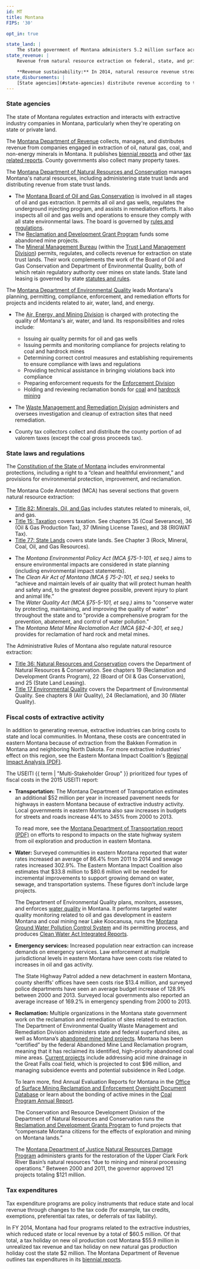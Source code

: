 ```yaml
---
id: MT
title: Montana
FIPS: '30'

opt_in: true

state_land: |
    The state government of Montana administers 5.2 million surface acres of land (about 5.6% of the state) and 6.2 million mineral acres. For detailed information about land ownership in each county, the Montana State Library maintains [public and private land ownership maps](https://mslservices.mt.gov/Geographic_Information/Maps/Land_Ownership/Default).
state_revenue: |
    Revenue from natural resource extraction on federal, state, and private land is a significant source of revenue for state and local governments in Montana. In FY 2014, the state of Montana and county tax collectors collected $446 million from natural resource revenues. The Oil & Natural Gas Production tax accounts for roughly half of Montana’s revenue from natural resource extraction.

    **Revenue sustainability:** In 2014, natural resource revenue streams accounted for 17.4% of revenue collected by the Montana Department of Revenue. Over the last four years, Montana’s overall revenue has increased while revenue from natural resources has stayed relatively flat; the percentage of revenue from natural resources has decreased from 13.5% of total revenue that went to the state general fund in 2010 to 11.3% in 2014.
state_disbursements: |
    [State agencies](#state-agencies) distribute revenue according to the [Montana State Code](http://leg.mt.gov/bills/mca_toc/), which is defined by the legislature.
---
```


<!-- State overview

- Where is production happening? (production context)
- Personal income

State revenue and disbursements

- Revenue from production on state land
- State and local taxes
- Revenue sustainability -->

<!-- State governance -->

### State agencies

The state of Montana regulates extraction and interacts with extractive industry companies in Montana, particularly when they're operating on state or private land.

The [Montana Department of Revenue](https://revenue.mt.gov/) collects, manages, and distributes  revenue from companies engaged in extraction of oil, natural gas, coal, and non-energy minerals in Montana. It publishes [biennial reports](https://revenue.mt.gov/home/publications/biennial_reports) and other [tax related reports](https://revenue.mt.gov/home/publications). County governments also collect many property taxes.

The [Montana Department of Natural Resources and Conservation](http://dnrc.mt.gov/) manages Montana's natural resources, including administering state trust lands and distributing revenue from state trust lands.

- The [Montana Board of Oil and Gas Conservation](http://bogc.dnrc.mt.gov/BoardSummaries.asp) is involved in all stages of oil and gas extraction. It permits all oil and gas wells, regulates the underground injecting program, and assists in remediation efforts. It also inspects all oil and gas wells and operations to ensure they comply with all state environmental laws. The board is governed by [rules and regulations](http://bogc.dnrc.mt.gov/rulesregs.asp).
- The [Reclamation and Development Grant Program](http://dnrc.mt.gov/divisions/cardd/resource-development/reclamation-and-development-grants-program) funds some abandoned mine projects.
- The [Mineral Management Bureau](http://dnrc.mt.gov/index/divisions/trust/minerals-management) (within the [Trust Land Management Division](http://dnrc.mt.gov/divisions/trust)) permits, regulates, and collects revenue for extraction on state trust lands. Their work complements the work of the Board of Oil and Gas Conservation and Department of Environmental Quality, both of which retain regulatory authority over mines on state lands. State land leasing is governed by state [statutes and rules](http://www.mtrules.org/gateway/chapterhome.asp?chapter=36.25).

The [Montana Department of Environmental Quality](http://deq.mt.gov/) leads Montana's planning, permitting, compliance, enforcement, and remediation efforts for projects and incidents related to air, water, land, and energy.

- The [Air, Energy, and Mining Division](http://deq.mt.gov/DEQAdmin/AEM) is charged with protecting the quality of Montana's air, water, and land. Its responsibilities and roles include:
  - Issuing air quality permits for oil and gas wells
  - Issuing permits and monitoring compliance for projects relating to coal and hardrock mines
  - Determining correct control measures and establishing requirements to ensure compliance with laws and regulations
  - Providing technical assistance in bringing violations back into compliance
  - Preparing enforcement requests for the [Enforcement Division](http://deq.mt.gov/DEQAdmin/ENF)
  - Holding and reviewing reclamation bonds for [coal](http://deq.mt.gov/Land/CoalUranium) and [hardrock mining](http://deq.mt.gov/Land/hardrock)

- The [Waste Management and Remediation Division](http://deq.mt.gov/DEQAdmin/WMR) administers and oversees investigation and cleanup of extraction sites that need remediation.
- County tax collectors collect and distribute the county portion of ad valorem taxes (except the coal gross proceeds tax).

### State laws and regulations

The [Constitution of the State of Montana](http://leg.mt.gov/bills/mca_toc/Constitution.htm) includes environmental protections, including a right to a “clean and healthful environment,” and provisions for environmental protection, improvement, and reclamation.

The Montana Code Annotated (MCA) has several sections that govern natural resource extraction:

+ [Title 82: Minerals, Oil, and Gas](http://leg.mt.gov/bills/mca_toc/82.htm) includes statutes related to minerals, oil, and gas.
+ [Title 15: Taxation](http://leg.mt.gov/bills/mca_toc/15.htm) covers taxation. See chapters 35 (Coal Severance), 36 (Oil & Gas Production Tax), 37 (Mining License Taxes), and 38 (RIGWAT Tax).
+ [Title 77: State Lands](http://leg.mt.gov/bills/mca_toc/77.htm) covers state lands. See Chapter 3 (Rock, Mineral, Coal, Oil, and Gas Resources).
- The _Montana Environmental Policy Act (MCA §75-1-101, et seq.)_ aims to ensure environmental impacts are considered in state planning (including environmental impact statements).
- The _Clean Air Act of Montana (MCA § 75-2-101, et seq.)_ seeks to “achieve and maintain levels of air quality that will protect human health and safety and, to the greatest degree possible, prevent injury to plant and animal life.”
- The _Water Quality Act (MCA §75-5-101, et seq.)_ aims to "conserve water by protecting, maintaining, and improving the quality of water" throughout the state and to "provide a comprehensive program for the prevention, abatement, and control of water pollution."
- The _Montana Metal Mine Reclamation Act (MCA §82-4-301, et seq.)_ provides for reclamation of hard rock and metal mines.

The Administrative Rules of Montana also regulate natural resource extraction:

- [Title 36: Natural Resources and Conservation](http://www.mtrules.org/Gateway/Department.asp?DeptNo=36) covers the Department of Natural Resources & Conservation. See chapters 19 (Reclamation and Development Grants Program), 22 (Board of Oil & Gas Conservation), and 25 (State Land Leasing).
- [Title 17 Environmental Quality](http://www.mtrules.org/Gateway/Department.asp?DeptNo=17) covers the Department of Environmental Quality. See chapters 8 (Air Quality), 24 (Reclamation), and 30 (Water Quality).

### Fiscal costs of extractive activity

In addition to generating revenue, extractive industries can bring costs to state and local communities. In Montana, these costs are concentrated in eastern Montana because of extraction from the Bakken Formation in Montana and neighboring North Dakota. For more extractive industries' effect on this region, see the Eastern Montana Impact Coalition's [Regional Impact Analysis (PDF)](http://static1.squarespace.com/static/529fb9b4e4b0edf62d295374/t/55e9eb5be4b098674aefb5fe/1441393499939/Abbreviated+EMIC+Regional+Impact+Analysis+2015.pdf).

The USEITI {{ term | "Multi-Stakeholder Group" }} prioritized four types of fiscal costs in the 2015 USEITI report:

* **Transportation:** The Montana Department of Transportation estimates an additional $52 million per year in increased pavement needs for highways in eastern Montana because of extractive industry activity. Local governments in eastern Montana also saw increases in budgets for streets and roads increase 44% to 345% from 2000 to 2013.  
  
  To read more, see the [Montana Department of Transportation report (PDF)](http://www.mdt.mt.gov/other/webdata/external/research/docs/research_proj/oil_boom/summary_mdt_efforts.pdf) on efforts to respond to impacts on the state highway system from oil exploration and production in eastern Montana.

* **Water:** Surveyed communities in eastern Montana reported that water rates increased an average of 86.4% from 2011 to 2014 and sewage rates increased 302.9%. The Eastern Montana Impact Coalition also estimates that $33.8 million to $80.6 million will be needed for incremental improvements to support growing demand on water, sewage, and transportation systems. These figures don’t include large projects.

  The Department of Environmental Quality plans, monitors, assesses, and enforces [water quality](http://deq.mt.gov/Water) in Montana. It performs targeted water quality monitoring related to oil and gas development in eastern Montana and coal mining near Lake Koocanusa, runs the [Montana Ground Water Pollution Control System](http://deq.mt.gov/Water/WQINFO/mgwpcs) and its permitting process, and produces [Clean Water Act Integrated Reports](http://deq.mt.gov/Water/WQPB/cwaic/reports).

* **Emergency services:** Increased population near extraction can increase demands on emergency services. Law enforcement at multiple jurisdictional levels in eastern Montana have seen costs rise related to increases in oil and gas activity.

  The State Highway Patrol added a new detachment in eastern Montana, county sheriffs' offices have seen costs rise $13.4 million, and surveyed police departments have seen an average budget increase of 128.9% between 2000 and 2013. Surveyed local governments also reported an average increase of 169.2% in emergency spending from 2000 to 2013.

* **Reclamation:** Multiple organizations in the Montana state government work on the reclamation and remediation of sites related to extraction. The Department of Environmental Quality Waste Management and Remediation Division administers state and federal superfund sites, as well as Montana’s [abandoned mine land projects](http://deq.mt.gov/Land/AbandonedMines). Montana has been “certified” by the federal Abandoned Mine Land Reclamation program, meaning that it has reclaimed its identified, high-priority abandoned coal mine areas. [Current projects](http://deq.mt.gov/Land/AbandonedMines/CurrentProjects) include addressing acid mine drainage in the Great Falls coal field, which is projected to cost $96 million, and managing subsidence events and potential subsidence in Red Lodge.

  To learn more, find Annual Evaluation Reports for Montana in the [Office of Surface Mining Reclamation and Enforcement Oversight Document Database](http://odocs.osmre.gov/) or learn about the bonding of active mines in the [Coal Program Annual Report](http://deq.mt.gov/Land/CoalUranium/annualreports).

  The Conservation and Resource Development Division of the Department of Natural Resources and Conservation runs the [Reclamation and Development Grants Program](http://dnrc.mt.gov/divisions/cardd/resource-development/reclamation-and-development-grants-program) to fund projects that “compensate Montana citizens for the effects of exploration and mining on Montana lands.”

  The [Montana Department of Justice Natural Resources Damage Program](https://dojmt.gov/lands/) administers grants for the restoration of the Upper Clark Fork River Basin’s natural resources “due to mining and mineral processing operations.” Between 2000 and 2011, the governor approved 121 projects totaling $121 million.

### Tax expenditures

Tax expenditure programs are policy instruments that reduce state and local revenue through changes to the tax code (for example, tax credits, exemptions, preferential tax rates, or deferrals of tax liability).

In FY 2014, Montana had four programs related to the extractive industries, which reduced state or local revenue by a total of $60.5 million. Of that total, a tax holiday on new oil production cost Montana $55.9 million in unrealized tax revenue and tax holiday on new natural gas production holiday cost the state $2 million. The Montana Department of Revenue outlines tax expenditures in its [biennial reports](https://revenue.mt.gov/home/publications/biennial_reports).


